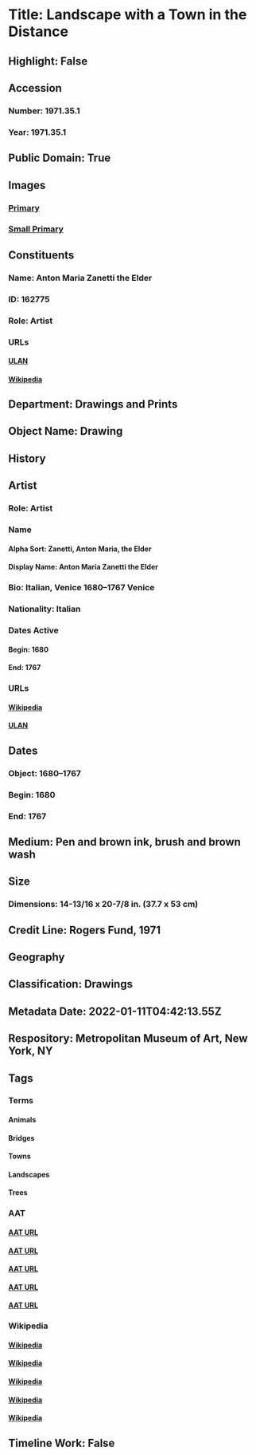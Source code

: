 # Title: Landscape with a Town in the Distance
## Highlight: False
## Accession
### Number: 1971.35.1
### Year: 1971.35.1
## Public Domain: True
## Images
### [Primary](https://images.metmuseum.org/CRDImages/dp/original/DP820584.jpg)
### [Small Primary](https://images.metmuseum.org/CRDImages/dp/web-large/DP820584.jpg)
## Constituents
### Name: Anton Maria Zanetti the Elder
### ID: 162775
### Role: Artist
### URLs
#### [ULAN](http://vocab.getty.edu/page/ulan/500014948)
#### [Wikipedia](https://www.wikidata.org/wiki/Q944948)
## Department: Drawings and Prints
## Object Name: Drawing
## History
## Artist
### Role: Artist
### Name
#### Alpha Sort: Zanetti, Anton Maria, the Elder
#### Display Name: Anton Maria Zanetti the Elder
### Bio: Italian, Venice 1680–1767 Venice
### Nationality: Italian
### Dates Active
#### Begin: 1680
#### End: 1767
### URLs
#### [Wikipedia](https://www.wikidata.org/wiki/Q944948)
#### [ULAN](http://vocab.getty.edu/page/ulan/500014948)
## Dates
### Object: 1680–1767
### Begin: 1680
### End: 1767
## Medium: Pen and brown ink, brush and brown wash
## Size
### Dimensions: 14-13/16 x 20-7/8 in.  (37.7 x 53 cm)
## Credit Line: Rogers Fund, 1971
## Geography
## Classification: Drawings
## Metadata Date: 2022-01-11T04:42:13.55Z
## Respository: Metropolitan Museum of Art, New York, NY
## Tags
### Terms
#### Animals
#### Bridges
#### Towns
#### Landscapes
#### Trees
### AAT
#### [AAT URL](http://vocab.getty.edu/page/aat/300249525)
#### [AAT URL](http://vocab.getty.edu/page/aat/300386855)
#### [AAT URL](http://vocab.getty.edu/page/aat/300008375)
#### [AAT URL](http://vocab.getty.edu/page/aat/300132294)
#### [AAT URL](http://vocab.getty.edu/page/aat/300132410)
### Wikipedia
#### [Wikipedia]()
#### [Wikipedia]()
#### [Wikipedia]()
#### [Wikipedia]()
#### [Wikipedia]()
## Timeline Work: False